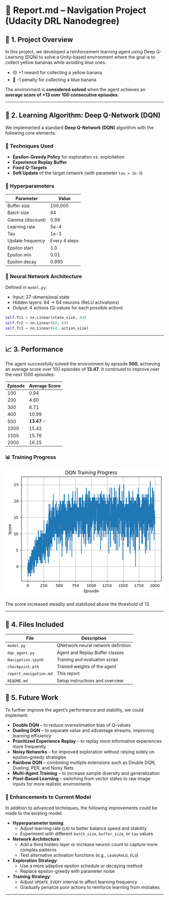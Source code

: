 # 📄 Report.md – Navigation Project (Udacity DRL Nanodegree)

## 📌 1. Project Overview

In this project, we developed a reinforcement learning agent using Deep Q-Learning (DQN) to solve a Unity-based environment where the goal is to collect yellow bananas while avoiding blue ones.

- 🟡 +1 reward for collecting a yellow banana
- 🔵 -1 penalty for collecting a blue banana

The environment is **considered solved** when the agent achieves an **average score of +13 over 100 consecutive episodes**.

---

## 🧠 2. Learning Algorithm: Deep Q-Network (DQN)

We implemented a standard **Deep Q-Network (DQN)** algorithm with the following core elements:

### 🔧 Techniques Used

- **Epsilon-Greedy Policy** for exploration vs. exploitation
- **Experience Replay Buffer**
- **Fixed Q-Targets**
- **Soft Update** of the target network (with parameter `tau = 1e-3`)

### 🔢 Hyperparameters

| Parameter        | Value         |
| ---------------- | ------------- |
| Buffer size      | 100,000       |
| Batch size       | 64            |
| Gamma (discount) | 0.99          |
| Learning rate    | 5e-4          |
| Tau              | 1e-3          |
| Update frequency | Every 4 steps |
| Epsilon start    | 1.0           |
| Epsilon min      | 0.01          |
| Epsilon decay    | 0.995         |

### 🧩 Neural Network Architecture

Defined in `model.py`:

- Input: 37-dimensional state
- Hidden layers: 64 → 64 neurons (ReLU activations)
- Output: 4 actions (Q-values for each possible action)

```python
self.fc1 = nn.Linear(state_size, 64)
self.fc2 = nn.Linear(64, 64)
self.fc3 = nn.Linear(64, action_size)
```

---

## 📈 3. Performance

The agent successfully solved the environment by episode **500**, achieving an average score over 100 episodes of **13.47**. It continued to improve over the next 1500 episodes:

| Episode | Average Score |
| ------- | ------------- |
| 100     | 0.94          |
| 200     | 4.60          |
| 300     | 6.71          |
| 400     | 10.99         |
| 500     | **13.47** ✅   |
| 1000    | 15.42         |
| 1500    | 15.76         |
| 2000    | 16.25         |

### 📊 Training Progress

![Training Progress](img/output.png)

The score increased steadily and stabilized above the threshold of 13.

---

## 📁 4. Files Included

| File               | Description                        |
| ------------------ | ---------------------------------- |
| `model.py`         | QNetwork neural network definition |
| `dqn_agent.py`     | Agent and Replay Buffer classes    |
| `Navigation.ipynb` | Training and evaluation script     |
| `checkpoint.pth`   | Trained weights of the agent       |
| `report_navigation.md`        | This report                        |
| `README.md`        | Setup instructions and overview    |

## 🔭 5. Future Work

To further improve the agent’s performance and stability, we could implement:

- **Double DQN** – to reduce overestimation bias of Q-values
- **Dueling DQN** – to separate value and advantage streams, improving learning efficiency
- **Prioritized Experience Replay** – to replay more informative experiences more frequently
- **Noisy Networks** – for improved exploration without relying solely on epsilon-greedy strategies
- **Rainbow DQN** – combining multiple extensions such as Double DQN, Dueling, PER, and Noisy Nets
- **Multi-Agent Training** – to increase sample diversity and generalization
- **Pixel-Based Learning** – switching from vector states to raw image inputs for more realistic environments

### 🔧 Enhancements to Current Model

In addition to advanced techniques, the following improvements could be made to the existing model:

- **Hyperparameter tuning**:
  - Adjust learning rate (`LR`) to better balance speed and stability
  - Experiment with different `batch_size`, `buffer_size`, or `tau` values
- **Network Architecture**:
  - Add a third hidden layer or increase neuron count to capture more complex patterns
  - Test alternative activation functions (e.g., `LeakyReLU`, `ELU`)
- **Exploration Strategy**:
  - Use a more adaptive epsilon schedule or decaying method
  - Replace epsilon-greedy with parameter noise
- **Training Strategy**:
  - Adjust `UPDATE_EVERY` interval to affect learning frequency
  - Gradually penalize poor actions to reinforce learning from mistakes

---